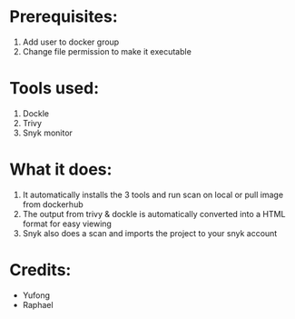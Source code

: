 # Prerequisites:
1. Add user to docker group              
2. Change file permission to make it executable

# Tools used:
1. Dockle
2. Trivy
3. Snyk monitor

# What it does:
1. It automatically installs the 3 tools and run scan on local or pull image from dockerhub
2. The output from trivy & dockle is automatically converted into a HTML format for easy viewing
3. Snyk also does a scan and imports the project to your snyk account

# Credits:
- Yufong
- Raphael
